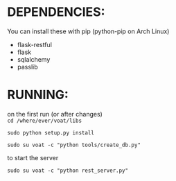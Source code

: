 


# DEPENDENCIES:

You can install these with pip (python-pip on Arch Linux)

* flask-restful
* flask
* sqlalchemy
* passlib



# RUNNING:
on the first run (or after changes)  
`cd /where/ever/voat/libs`

`sudo python setup.py install`

`sudo su voat -c "python tools/create_db.py"`

to start the server

`sudo su voat -c "python rest_server.py"`


